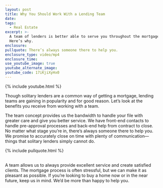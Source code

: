 ```yaml
---
layout: post
title: Why You Should Work With a Lending Team
date:
tags:
  - Real Estate
excerpt: >-
  A team of lenders is better able to serve you throughout the mortgage process.
  Here’s why.
enclosure:
pullquote: There’s always someone there to help you.
enclosure_type: video/mp4
enclosure_time:
use_youtube_image: true
youtube_alternate_image:
youtube_code: 17iKjiXyHx0
---
```


{% include youtube.html %}

Though solitary lenders are a common way of getting a mortgage, lending teams are gaining in popularity and for good reason. Let’s look at the benefits you receive from working with a team.

The team concept provides us the bandwidth to handle your file with greater care and give you better service. We have front-end contacts to handle pre-approval processes and back-end help from contract to close. No matter what stage you’re in, there’s always someone there to help you. We promise to accurately close on time with plenty of communication—things that solitary lenders simply cannot do.

{% include pullquote.html %}

<br>A team allows us to always provide excellent service and create satisfied clients. The mortgage process is often stressful, but we can make it as pleasant as possible. If you’re looking to buy a home now or in the near future, keep us in mind. We’d be more than happy to help you.